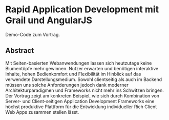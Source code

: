 # Rapid Application Development mit Grail und AngularJS

Demo-Code zum Vortrag.

## Abstract

Mit Seiten-basierten Webanwendungen lassen sich heutzutage keine Blumentöpfe mehr gewinnen. Nutzer erwarten und benötigen interaktive Inhalte, hohen Bedienkomfort und Flexibilität im Hinblick auf das verwendete Darstellungsmedium. Sowohl clientseitig als auch im Backend müssen uns solche Anforderungen jedoch dank moderner Architekturparadigmen und Frameworks nicht mehr ins Schwitzen bringen. Der Vortrag zeigt am konkreten Beispiel, wie sich durch Kombination von Server- und Client-seitigen Application Development Frameworks eine höchst produktive Plattform für die Entwicklung individueller Rich Client Web Apps zusammen stellen lässt.

